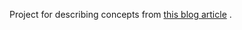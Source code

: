 Project for describing concepts from [this blog article](https://www.bogdanstirbat.com/jekyll/update/2018/04/01/maven-transitive-dependencies.html) .
